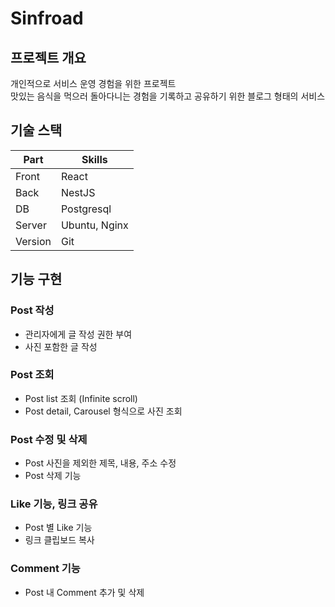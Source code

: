 # Sinfroad

## 프로젝트 개요

개인적으로 서비스 운영 경험을 위한 프로젝트 \
맛있는 음식을 먹으러 돌아다니는 경험을 기록하고 공유하기 위한 블로그 형태의 서비스

## 기술 스택

| Part    | Skills        |
| ------- | ------------- |
| Front   | React         |
| Back    | NestJS        |
| DB      | Postgresql    |
| Server  | Ubuntu, Nginx |
| Version | Git           |

## 기능 구현

### Post 작성

- 관리자에게 글 작성 권한 부여
- 사진 포함한 글 작성

### Post 조회

- Post list 조회 (Infinite scroll)
- Post detail, Carousel 형식으로 사진 조회

### Post 수정 및 삭제

- Post 사진을 제외한 제목, 내용, 주소 수정
- Post 삭제 기능

### Like 기능, 링크 공유

- Post 별 Like 기능
- 링크 클립보드 복사

### Comment 기능

- Post 내 Comment 추가 및 삭제
